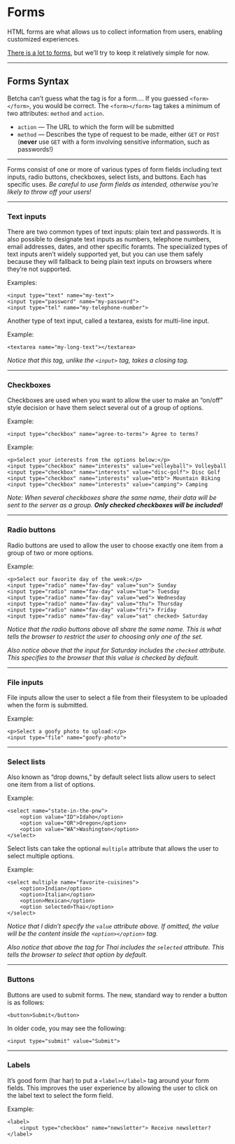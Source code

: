# Forms

HTML forms are what allows us to collect information from users, enabling customized experiences.

[There is a lot to forms](https://developer.mozilla.org/en-US/docs/Web/Guide/HTML/Forms), but we’ll try to keep it relatively simple for now.

------

## Forms Syntax

Betcha can’t guess what the tag is for a form…. If you guessed `<form></form>`, you would be correct. The `<form></form>` tag takes a minimum of two attributes: `method` and `action`.

- `action` — The URL to which the form will be submitted
- `method` — Describes the type of request to be made, either `GET` or `POST` (**never** use `GET` with a form involving sensitive information, such as passwords!)

------

Forms consist of one or more of various types of form fields including text inputs, radio buttons, checkboxes, select lists, and buttons. Each has specific uses. _Be careful to use form fields as intended, otherwise you’re likely to throw off your users!_

------

### Text inputs

There are two common types of text inputs: plain text and passwords. It is also possible to designate text inputs as numbers, telephone numbers, email addresses, dates, and other specific foramts. The specialized types of text inputs aren’t widely supported yet, but you can use them safely because they will fallback to being plain text inputs on browsers where they’re not supported.

Examples:

    <input type="text" name="my-text">
    <input type="password" name="my-password">
    <input type="tel" name="my-telephone-number">

Another type of text input, called a textarea, exists for multi-line input.

Example:

    <textarea name="my-long-text"></textarea>

_Notice that this tag, unlike the `<input>` tag, takes a closing tag._

------

### Checkboxes

Checkboxes are used when you want to allow the user to make an “on/off” style decision or have them select several out of a group of options.

Example:

    <input type="checkbox" name="agree-to-terms"> Agree to terms?

Example:

    <p>Select your interests from the options below:</p>
    <input type="checkbox" name="interests" value="volleyball"> Volleyball
    <input type="checkbox" name="interests" value="disc-golf"> Disc Golf
    <input type="checkbox" name="interests" value="mtb"> Mountain Biking
    <input type="checkbox" name="interests" value="camping"> Camping

_Note: When several checkboxes share the same name, their data will be sent to the server as a group. **Only checked checkboxes will be included!**_

------

### Radio buttons

Radio buttons are used to allow the user to choose exactly one item from a group of two or more options.

Example:

    <p>Select our favorite day of the week:</p>
    <input type="radio" name="fav-day" value="sun"> Sunday
    <input type="radio" name="fav-day" value="tue"> Tuesday
    <input type="radio" name="fav-day" value="wed"> Wednesday
    <input type="radio" name="fav-day" value="thu"> Thursday
    <input type="radio" name="fav-day" value="fri"> Friday
    <input type="radio" name="fav-day" value="sat" checked> Saturday

_Notice that the radio buttons above all share the same name. This is what tells the browser to restrict the user to choosing only one of the set._

_Also notice above that the input for Saturday includes the `checked` attribute. This specifies to the browser that this value is checked by default._

------

### File inputs

File inputs allow the user to select a file from their filesystem to be uploaded when the form is submitted.

Example:

    <p>Select a goofy photo to upload:</p>
    <input type="file" name="goofy-photo">

------

### Select lists

Also known as “drop downs,” by default select lists allow users to select one item from a list of options.

Example:

    <select name="state-in-the-pnw">
        <option value="ID">Idaho</option>
        <option value="OR">Oregon</option>
        <option value="WA">Washington</option>
    </select>

Select lists can take the optional `multiple` attribute that allows the user to select multiple options.

Example:

    <select multiple name="favorite-cuisines">
        <option>Indian</option>
        <option>Italian</option>
        <option>Mexican</option>
        <option selected>Thai</option>
    </select>

_Notice that I didn’t specify the `value` attribute above. If omitted, the value will be the content inside the `<option></option>` tag._

_Also notice that above the tag for Thai includes the `selected` attribute. This tells the browser to select that option by default._

------

### Buttons

Buttons are used to submit forms. The new, standard way to render a button is as follows:

    <button>Submit</button>

In older code, you may see the following:

    <input type="submit" value="Submit">

------

### Labels

It’s good form (har har) to put a `<label></label>` tag around your form fields. This improves the user experience by allowing the user to click on the label text to select the form field.

Example:

    <label>
        <input type="checkbox" name="newsletter"> Receive newsletter?
    </label>

